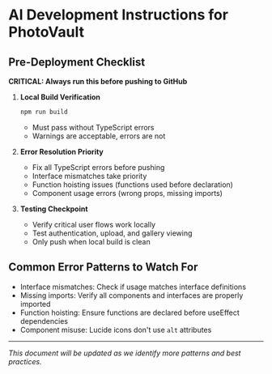 # AI Development Instructions for PhotoVault

## Pre-Deployment Checklist

**CRITICAL: Always run this before pushing to GitHub**

1. **Local Build Verification**
   ```bash
   npm run build
   ```
   - Must pass without TypeScript errors
   - Warnings are acceptable, errors are not

2. **Error Resolution Priority**
   - Fix all TypeScript errors before pushing
   - Interface mismatches take priority
   - Function hoisting issues (functions used before declaration)
   - Component usage errors (wrong props, missing imports)

3. **Testing Checkpoint**
   - Verify critical user flows work locally
   - Test authentication, upload, and gallery viewing
   - Only push when local build is clean

## Common Error Patterns to Watch For

- Interface mismatches: Check if usage matches interface definitions
- Missing imports: Verify all components and interfaces are properly imported
- Function hoisting: Ensure functions are declared before useEffect dependencies
- Component misuse: Lucide icons don't use `alt` attributes

---
*This document will be updated as we identify more patterns and best practices.*
